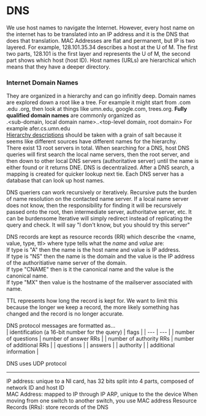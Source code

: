 # DNS
We use host names to navigate the Internet. However, every host name on the internet has to be translated into an IP address and it is the DNS that does that translation. 
MAC Addresses are flat and permanent, but IP is two layered. For example, 128.101.35.34 describes a host at the U of M. The first two parts, 128.101 is the first layer and represents the U of M, the second part shows which host (host ID). Host names (URLs) are hierarchical which means that they have a deeper directory. 

### Internet Domain Names
They are organized in a hierarchy and can go infinitly deep. Domain names are explored down a root like a tree. For example it might start from .com .edu .org, then look at things like umn.edu, google.com, trees.org. **Fully qualified domain names** are commonly organized as  
<host name>.<sub-domain, local domain name>.<second level domain>.<top-level domain, root domain> 
For example afer.cs.umn.edu  
[Hierarchy descriptions](https://www.inetdaemon.com/tutorials/internet/dns/operation/hierarchy.shtml) should be taken with a grain of salt because it seems like different sources have different names for the hierarchy.  
There exist 13 root servers in total. When searching for a DNS, host DNS queries will first search the local name servers, then the root server, and then down to other local DNS servers (authoritative server) until the name is either found or it returns DNE. DNS is decentralized. After a DNS search, a mapping is created for quicker lookup next tie. Each DNS server has a database that can look up host names.  

DNS queriers can work recursively or iteratively. Recursive puts the burden of name resolution on the contacted name server. If a local name server does not know, then the responsibility for finding it will be recursively passed onto the root, then intermediate server, authoritatve server, etc. It can be burdensome
Iterative will simply redirect instead of replicating the query and check. It will say "I don't know, but you should try this server"  

DNS records are kept as resource records (RR) which describe the <name, value, type, ttl> where type tells what the *name* and *value* are:  
If type is "A" then the name is the host name and value is IP address.  
If type is "NS" then the name is the domain and the value is the IP address of the authoritiative name server of the domain.  
If type "CNAME" then is it the canonical name and the value is the canonical name.  
If type "MX" then value is the hostname of the mailserver associated with name.  

TTL represents how long the record is kept for. We want to limit this because the longer we keep a record, the more likely something has changed and the record is no longer accurate. 

DNS protocol messages are formatted as...  
| identification (a 16-bit number for the query) | flags |
| --- | --- |
| number of questions | number of answer RRs |
| number of authority RRs | number of additional RRs |
| questions |
| answers | 
| authority |
| additional information |


DNS uses UDP protocol 

---
IP address: unique to a NI card, has 32 bits split into 4 parts, composed of network ID and host ID  
MAC Address: mapped to IP through IP ARP, unique to the the device  When moving from one switch to another switch, you use MAC address
Resource Records (RRs): store records of the DNS
